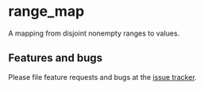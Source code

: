 # range_map

A mapping from disjoint nonempty ranges to values.

## Features and bugs

Please file feature requests and bugs at the [issue tracker][tracker].

[tracker]: https://github.com/kseo/range_map/issues
